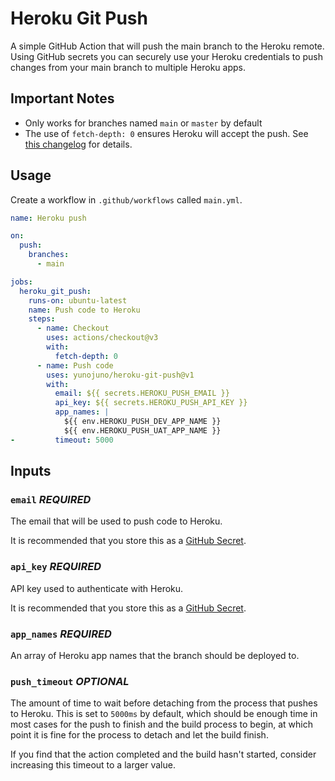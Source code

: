 # Heroku Git Push

A simple GitHub Action that will push the main branch to the Heroku remote. Using GitHub secrets you can securely use your Heroku credentials to push changes from your main branch to multiple Heroku apps.

## Important Notes

- Only works for branches named `main` or `master` by default
- The use of `fetch-depth: 0` ensures Heroku will accept the push. See [this changelog](https://devcenter.heroku.com/changelog-items/775) for details.

## Usage

Create a workflow in `.github/workflows` called `main.yml`.

```yaml
name: Heroku push

on:
  push:
    branches:
      - main

jobs:
  heroku_git_push:
    runs-on: ubuntu-latest
    name: Push code to Heroku
    steps:
      - name: Checkout
        uses: actions/checkout@v3
        with:
          fetch-depth: 0
      - name: Push code
        uses: yunojuno/heroku-git-push@v1
        with:
          email: ${{ secrets.HEROKU_PUSH_EMAIL }}
          api_key: ${{ secrets.HEROKU_PUSH_API_KEY }}
          app_names: |
            ${{ env.HEROKU_PUSH_DEV_APP_NAME }}
            ${{ env.HEROKU_PUSH_UAT_APP_NAME }}
-         timeout: 5000
```

## Inputs

### `email` **_REQUIRED_**

The email that will be used to push code to Heroku.

It is recommended that you store this as a [GitHub Secret](https://docs.github.com/en/actions/security-guides/encrypted-secrets).

### `api_key` **_REQUIRED_**

API key used to authenticate with Heroku.

It is recommended that you store this as a [GitHub Secret](https://docs.github.com/en/actions/security-guides/encrypted-secrets).

### `app_names` **_REQUIRED_**

An array of Heroku app names that the branch should be deployed to.

### `push_timeout` _OPTIONAL_

The amount of time to wait before detaching from the process that pushes to Heroku. This is set to `5000ms` by default, which should be enough time in most cases for the push to finish and the build process to begin, at which point it is fine for the process to detach and let the build finish.

If you find that the action completed and the build hasn't started, consider increasing this timeout to a larger value.
